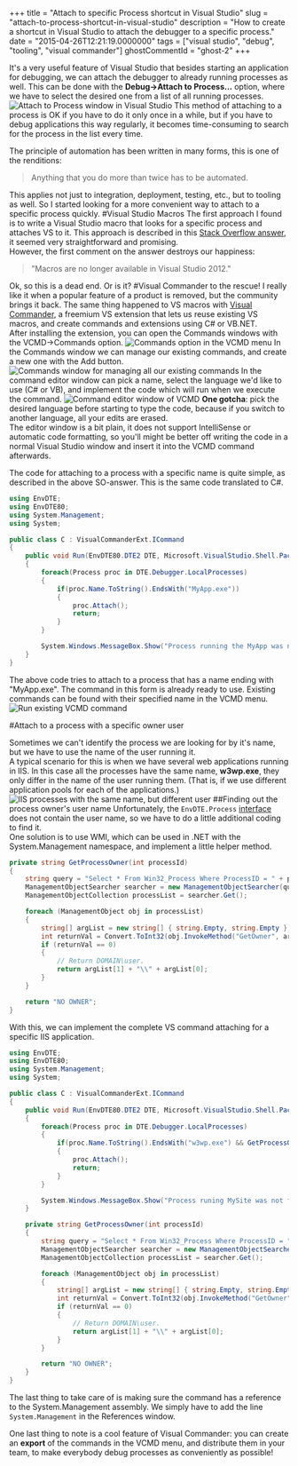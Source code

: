 +++
title = "Attach to specific Process shortcut in Visual Studio"
slug = "attach-to-process-shortcut-in-visual-studio"
description = "How to create a shortcut in Visual Studio to attach the debugger to a specific process."
date = "2015-04-26T12:21:19.0000000"
tags = ["visual studio", "debug", "tooling", "visual commander"]
ghostCommentId = "ghost-2"
+++

It's a very useful feature of Visual Studio that besides starting an application for debugging, we can attach the debugger to already running processes as well.
This can be done with the **Debug->Attach to Process...** option, where we have to select the desired one from a list of all running processes.
![Attach to Process window in Visual Studio](/images/2015/04/attach_window.png)
This method of attaching to a process is OK if you have to do it only once in a while, but if you have to debug applications this way regularly, it becomes time-consuming to search for the process in the list every time.

The principle of automation has been written in many forms, this is one of the renditions:
>Anything that you do more than twice has to be automated.

This applies not just to integration, deployment, testing, etc., but  to tooling as well.
So I started looking for a more convenient way to attach to a specific process quickly.
#Visual Studio Macros
The first approach I found is to write a Visual Studio macro that looks for a specific process and attaches VS to it. This approach is described in this [Stack Overflow answer](http://stackoverflow.com/a/6696813/974733), it seemed very straightforward and promising.  
However, the first comment on the answer destroys our happiness:
>"Macros are no longer available in Visual Studio 2012."

Ok, so this is a dead end. Or is it?
#Visual Commander to the rescue!
I really like it when a popular feature of a product is removed, but the community brings it back. The same thing happened to VS macros with [Visual Commander](https://vlasovstudio.com/visual-commander/), a freemium VS extension that lets us reuse existing VS macros, and create commands and extensions using C# or VB.NET.  
After installing the extension, you can open the Commands windows with the VCMD->Commands option.
![Commands option in the VCMD menu](/images/2015/04/VCMD_menu.png)
In the Commands window we can manage our existing commands, and create a new one with the Add button.
![Commands window for managing all our existing commands](/images/2015/04/vc_commands.png)
In the command editor window can pick a name, select the language we'd like to use (C# or VB), and implement the code which will run when we execute the command.
![Command editor window of VCMD](/images/2015/04/new_command.png)
**One gotcha**: pick the desired language before starting to type the code, because if you switch to another language, all your edits are erased.  
The editor window is a bit plain, it does not support IntelliSense or automatic code formatting, so you'll might be better off writing the code in a normal Visual Studio window and insert it into the VCMD command afterwards.

The code for attaching to a process with a specific name is quite simple, as described in the above SO-answer. This is the same code translated to C#.

```csharp
using EnvDTE;
using EnvDTE80;
using System.Management;
using System;

public class C : VisualCommanderExt.ICommand
{
    public void Run(EnvDTE80.DTE2 DTE, Microsoft.VisualStudio.Shell.Package package) 
    {
        foreach(Process proc in DTE.Debugger.LocalProcesses)
        {
            if(proc.Name.ToString().EndsWith("MyApp.exe"))
            {
                proc.Attach();
                return;
            }
        }

        System.Windows.MessageBox.Show("Process running the MyApp was not found.");
    }
}
```

The above code tries to attach to a process that has a name ending with "MyApp.exe". The command in this form is already ready to use. Existing commands can be found with their specified name in the VCMD menu.
![Run existing VCMD command](/images/2015/04/attachToMyApp.png)

#Attach to a process with a specific owner user

Sometimes we can't identify the process we are looking for by it's name, but we have to use the name of the user running it.  
A typical scenario for this is when we have several web applications running in IIS. In this case all the processes have the same name, **w3wp.exe**, they only differ in the name of the user running them. (That is, if we use different application pools for each of the applications.)
![IIS processes with the same name, but different user](/images/2015/04/attach_iis.png)
##Finding out the process owner's user name
Unfortunately, the `EnvDTE.Process` [interface](https://msdn.microsoft.com/en-us/library/envdte.process.aspx) does not contain the user name, so we have to do a little additional coding to find it.  
One solution is to use WMI, which can be used in .NET with the System.Management namespace, and implement a little helper method.

```csharp
private string GetProcessOwner(int processId)
{
    string query = "Select * From Win32_Process Where ProcessID = " + processId;
    ManagementObjectSearcher searcher = new ManagementObjectSearcher(query);
    ManagementObjectCollection processList = searcher.Get();

    foreach (ManagementObject obj in processList)
    {
        string[] argList = new string[] { string.Empty, string.Empty };
        int returnVal = Convert.ToInt32(obj.InvokeMethod("GetOwner", argList));
        if (returnVal == 0)
        {
            // Return DOMAIN\user.
            return argList[1] + "\\" + argList[0];
        }
    }

    return "NO OWNER";
}
```

With this, we can implement the complete VS command attaching for a specific IIS application.

```csharp
using EnvDTE;
using EnvDTE80;
using System.Management;
using System;

public class C : VisualCommanderExt.ICommand
{
    public void Run(EnvDTE80.DTE2 DTE, Microsoft.VisualStudio.Shell.Package package) 
    {
        foreach(Process proc in DTE.Debugger.LocalProcesses)
        {
            if(proc.Name.ToString().EndsWith("w3wp.exe") && GetProcessOwner(proc.ProcessID) == "IIS APPPOOL\\MySite")
            {
                proc.Attach();
                return;
            }
        }

        System.Windows.MessageBox.Show("Process runing MySite was not found.");
    }

    private string GetProcessOwner(int processId)
    {
        string query = "Select * From Win32_Process Where ProcessID = " + processId;
        ManagementObjectSearcher searcher = new ManagementObjectSearcher(query);
        ManagementObjectCollection processList = searcher.Get();

        foreach (ManagementObject obj in processList)
        {
            string[] argList = new string[] { string.Empty, string.Empty };
            int returnVal = Convert.ToInt32(obj.InvokeMethod("GetOwner", argList));
            if (returnVal == 0)
            {
                // Return DOMAIN\user.
                return argList[1] + "\\" + argList[0];
            }
        }

        return "NO OWNER";
    }
}
```

The last thing to take care of is making sure the command has a reference to the System.Management assembly. We simply have to add the line `System.Management` in the References window.

One last thing to note is a cool feature of Visual Commander: you can create an **export** of the commands in the VCMD menu, and distribute them in your team, to make everybody debug processes as conveniently as possible!
